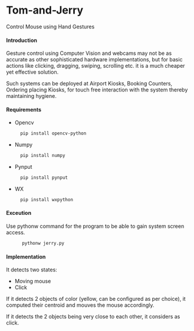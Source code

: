 # Tom-and-Jerry

Control Mouse using Hand Gestures

#### Introduction

Gesture control using Computer Vision and webcams may not be as accurate as other sophisticated hardware implementations, but for basic actions like clicking, dragging, swiping, scrolling etc. it is a much cheaper yet effective solution.

Such systems can be deployed at Airport Kiosks, Booking Counters, Ordering placing Kiosks, for touch free interaction with the system thereby maintaining hygiene. 

#### Requirements

  - Opencv   
    ```bash
      pip install opencv-python
    ```
  - Numpy 
    ```bash
      pip install numpy
    ```
  - Pynput  
    ```bash
      pip install pynput
    ```
  - WX
    ```bash
      pip install wxpython
    ```
    
    
#### Exceution

Use pythonw command for the program to be able to gain system screen access.

```bash
      pythonw jerry.py
```
    
#### Implementation

It detects two states:
  - Moving mouse
  - Click
  
If it detects 2 objects of color (yellow, can be configured as per choice), it computed their centroid and mouves the mouse accordingly.

If it detects the 2 objects being very close to each other, it considers as click.
